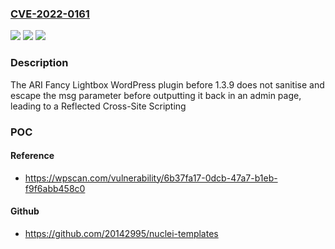 ### [CVE-2022-0161](https://cve.mitre.org/cgi-bin/cvename.cgi?name=CVE-2022-0161)
![](https://img.shields.io/static/v1?label=Product&message=ARI%20Fancy%20Lightbox%20%E2%80%93%20WordPress%20Popup&color=blue)
![](https://img.shields.io/static/v1?label=Version&message=1.3.9%3C%201.3.9%20&color=brighgreen)
![](https://img.shields.io/static/v1?label=Vulnerability&message=CWE-79%20Cross-site%20Scripting%20(XSS)&color=brighgreen)

### Description

The ARI Fancy Lightbox WordPress plugin before 1.3.9 does not sanitise and escape the msg parameter before outputting it back in an admin page, leading to a Reflected Cross-Site Scripting

### POC

#### Reference
- https://wpscan.com/vulnerability/6b37fa17-0dcb-47a7-b1eb-f9f6abb458c0

#### Github
- https://github.com/20142995/nuclei-templates

